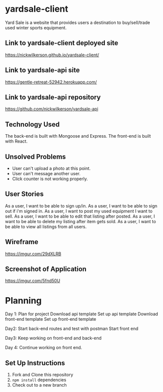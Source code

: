 # yardsale-client
Yard Sale is a website that provides users a destination to buy/sell/trade used winter sports equipment.

## Link to yardsale-client deployed site
https://nickwilkerson.github.io/yardsale-client/

## Link to yardsale-api site
https://gentle-retreat-52942.herokuapp.com/

## Link to yardsale-api repository
https://github.com/nickwilkerson/yardsale-api

## Technology Used
The back-end is built with Mongoose and Express.
The front-end is built with React.

## Unsolved Problems
- User can't upload a photo at this point.
- User can't message another user.
- Click counter is not working properly.


## User Stories
As a user, I want to be able to sign up/in.
As a user, I want to be able to sign out if i'm signed in.
As a user, I want to post my used equipment I want to sell.
As a user, I want to be able to edit that listing after posted.
As a user, I want to be able to delete my listing after item gets sold.
As a user, I want to be able to view all listings from all users.

## Wireframe
https://imgur.com/29dXLRB

## Screenshot of Application
https://imgur.com/5fnd50U

# Planning
Day 1:
Plan for project
Download api template
Set up api template
Download front-end template
Set up front-end template

Day2:
Start back-end routes and test with postman
Start front end

Day3:
Keep working on front-end and back-end

Day 4:
Continue working on front end.

## Set Up Instructions
1. Fork and Clone this repository
2. `npm install` dependencies 
3. Check out to a new branch 